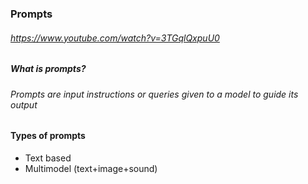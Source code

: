 ### Prompts

###### https://www.youtube.com/watch?v=3TGqlQxpuU0
##### What is prompts?
###### Prompts are input instructions or queries given to a model to guide its output

#### Types of prompts
* Text based
* Multimodel (text+image+sound)